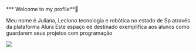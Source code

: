 *** Welcome to my profile**🩷

Meu nome é Juliana, Leciono tecnologia e robótica no estado de Sp 
através da plataforma Alura
Este espaço eé destinado exemplifica aos alunos como guardarem seus projetos com programação

![](https://media1.tenor.com/m/K418QxdHH1EAAAAC/sakura-shannaro.gif)
